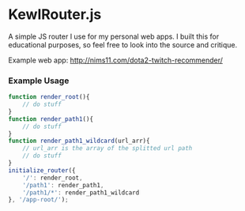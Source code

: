# KewlRouter.js

A simple JS router I use for my personal web apps. I built this for educational purposes, so feel free to look into the source and critique.

Example web app: http://nims11.com/dota2-twitch-recommender/

### Example Usage

```javascript
function render_root(){
    // do stuff
}
function render_path1(){
    // do stuff
}
function render_path1_wildcard(url_arr){
    // url_arr is the array of the splitted url path
    // do stuff
}
initialize_router({
    '/': render_root,
    '/path1': render_path1,
    '/path1/*': render_path1_wildcard
}, '/app-root/');
```
